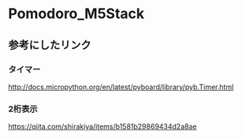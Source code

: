 # Pomodoro_M5Stack

## 参考にしたリンク
### タイマー

http://docs.micropython.org/en/latest/pyboard/library/pyb.Timer.html

### 2桁表示
https://qiita.com/shirakiya/items/b1581b29869434d2a8ae
